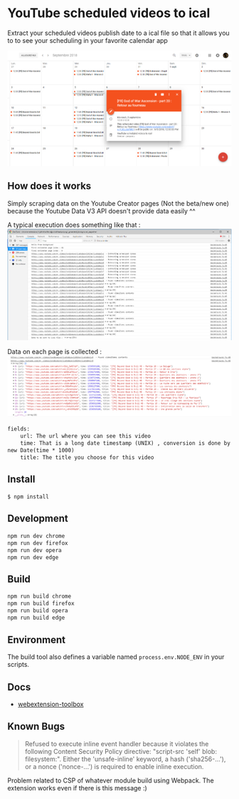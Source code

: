 # YouTube scheduled videos to ical

Extract your scheduled videos publish date to a ical file so that it allows you to to see your scheduling in your favorite calendar app

![calendar](promo/calendar.png)

## How does it works

Simply scraping data on the Youtube Creator pages (Not the beta/new one) because the Youtube Data V3 API doesn't provide data easily ^^

A typical execution does something like that :
![console](promo/console.png)

Data on each page is collected :
![console2](promo/console2.png)

```
fields:
    url: The url where you can see this video
    time: That is a long date timestamp (UNIX) , conversion is done by new Date(time * 1000)
    title: The title you choose for this video
```

## Install

	$ npm install

## Development

    npm run dev chrome
    npm run dev firefox
    npm run dev opera
    npm run dev edge

## Build

    npm run build chrome
    npm run build firefox
    npm run build opera
    npm run build edge

## Environment

The build tool also defines a variable named `process.env.NODE_ENV` in your scripts. 

## Docs

* [webextension-toolbox](https://github.com/HaNdTriX/webextension-toolbox)

## Known Bugs

> Refused to execute inline event handler because it violates the following Content Security Policy directive: "script-src 'self' blob: filesystem:". Either the 'unsafe-inline' keyword, a hash ('sha256-...'), or a nonce ('nonce-...') is required to enable inline execution.

Problem related to CSP of whatever module build using Webpack. The extension works even if there is this message :)